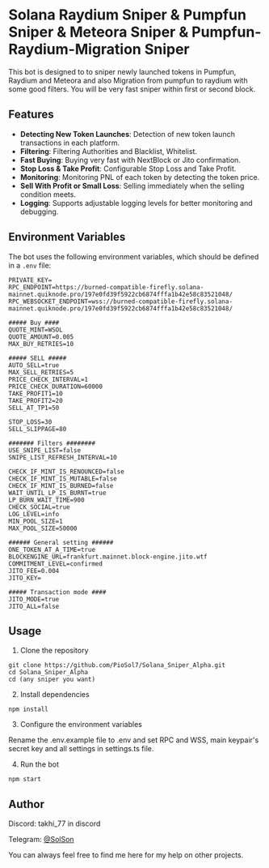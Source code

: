 # Solana Raydium Sniper & Pumpfun Sniper & Meteora Sniper & Pumpfun-Raydium-Migration Sniper

This bot is designed to to sniper newly launched tokens in Pumpfun, Raydium and Meteora and also Migration from pumpfun to raydium with some good filters. You will be very fast sniper within first or second block.

## Features

- **Detecting New Token Launches**: Detection of new token launch transactions in each platform.
- **Filtering**: Filtering Authorities and Blacklist, Whitelist.
- **Fast Buying**: Buying very fast with NextBlock or Jito confirmation.
- **Stop Loss & Take Profit**: Configurable Stop Loss and Take Profit.
- **Monitoring**: Monitoring PNL of each token by detecting the token price.
- **Sell With Profit or Small Loss**: Selling immediately when the selling condition meets.
- **Logging**: Supports adjustable logging levels for better monitoring and debugging.

## Environment Variables

The bot uses the following environment variables, which should be defined in a `.env` file:

```env
PRIVATE_KEY=
RPC_ENDPOINT=https://burned-compatible-firefly.solana-mainnet.quiknode.pro/197e0fd39f5922cb6874fffa1b42e58c83521048/
RPC_WEBSOCKET_ENDPOINT=wss://burned-compatible-firefly.solana-mainnet.quiknode.pro/197e0fd39f5922cb6874fffa1b42e58c83521048/

##### Buy ####
QUOTE_MINT=WSOL
QUOTE_AMOUNT=0.005
MAX_BUY_RETRIES=10

##### SELL #####
AUTO_SELL=true
MAX_SELL_RETRIES=5
PRICE_CHECK_INTERVAL=1
PRICE_CHECK_DURATION=60000
TAKE_PROFIT1=10
TAKE_PROFIT2=20
SELL_AT_TP1=50

STOP_LOSS=30
SELL_SLIPPAGE=80

####### Filters ########
USE_SNIPE_LIST=false
SNIPE_LIST_REFRESH_INTERVAL=10

CHECK_IF_MINT_IS_RENOUNCED=false
CHECK_IF_MINT_IS_MUTABLE=false
CHECK_IF_MINT_IS_BURNED=false
WAIT_UNTIL_LP_IS_BURNT=true
LP_BURN_WAIT_TIME=900
CHECK_SOCIAL=true
LOG_LEVEL=info
MIN_POOL_SIZE=1
MAX_POOL_SIZE=50000

###### General setting ######
ONE_TOKEN_AT_A_TIME=true
BLOCKENGINE_URL=frankfurt.mainnet.block-engine.jito.wtf
COMMITMENT_LEVEL=confirmed
JITO_FEE=0.004
JITO_KEY=

##### Transaction mode ####
JITO_MODE=true
JITO_ALL=false
```

## Usage
1. Clone the repository
```
git clone https://github.com/PioSol7/Solana_Sniper_Alpha.git
cd Solana_Sniper_Alpha
cd (any sniper you want)
```
2. Install dependencies
```
npm install
```
3. Configure the environment variables

Rename the .env.example file to .env and set RPC and WSS, main keypair's secret key and all settings in settings.ts file.

4. Run the bot

```
npm start
```


## Author

Discord: takhi_77 in discord

Telegram: [@SolSon](https://t.me/@pio_sol)

You can always feel free to find me here for my help on other projects.
